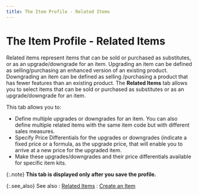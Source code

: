 ```yaml
---
title: The Item Profile - Related Items
---
```


# The Item Profile - Related Items


Related items represent items that can be sold or purchased as substitutes,  or as an upgrade/downgrade for an item. Upgrading an item can be defined  as selling/purchasing an enhanced version of an existing product. Downgrading  an item can be defined as selling /purchasing a product that has fewer  features than an existing product. The **Related 
 Items** tab allows you to select items that can be sold or purchased  as substitutes or as an upgrade/downgrade for an item.


This tab allows you to:

- Define multiple  upgrades or downgrades for an item. You can also define multiple related  items with the same item code but with different sales measures.
- Specify Price  Differentials for the upgrades or downgrades (indicate a fixed price or  a formula, as the upgrade price, that will enable you to arrive at a new  price for the upgraded item.
- Make  these upgrades/downgrades and their price differentials available for  specific item kits.



{:.note}
**This tab is displayed only after you save  the profile.**


{:.see_also}
See also
: [Related Items]({{site.mi_baseurl}}/the-items-browser/other-options/related_items.html)
: [Create an Item]({{site.mi_baseurl}}/create-regular-items-kits-and-assemblies/creating-an-item/setting_up_an_item.html)
